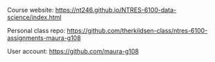 Course website: https://nt246.github.io/NTRES-6100-data-science/index.html

Personal class repo: https://github.com/therkildsen-class/ntres-6100-assignments-maura-g108

User account: https://github.com/maura-g108
